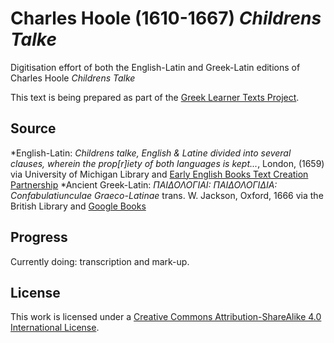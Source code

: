 # Charles Hoole (1610-1667) _Childrens Talke_

Digitisation effort of both the English-Latin and Greek-Latin editions of Charles Hoole _Childrens Talke_

This text is being prepared as part of the [Greek Learner Texts Project](https://greek-learner-texts.org/).

## Source

*English-Latin: _Childrens talke, English & Latine divided into several clauses, wherein the prop[r]iety of both languages is kept..._, London, (1659) via University of Michigan Library and [Early English Books Text Creation Partnership](http://name.umdl.umich.edu/A44372.0001.001)
*Ancient Greek-Latin: _ΠΑΙΔΟΛΟΓΙΑΙ: ΠΑΙΔΟΛΟΓΙΔΙΑ: Confabulatiunculae Graeco-Latinae_ trans. W. Jackson, Oxford, 1666 via the British Library and [Google Books](https://books.google.co.uk/books?id=BNplAAAAcAAJ&source=gbs_navlinks_s)

## Progress

Currently doing: transcription and mark-up.

## License

This work is licensed under a [Creative Commons Attribution-ShareAlike 4.0 International License](http://creativecommons.org/licenses/by-sa/4.0/).
